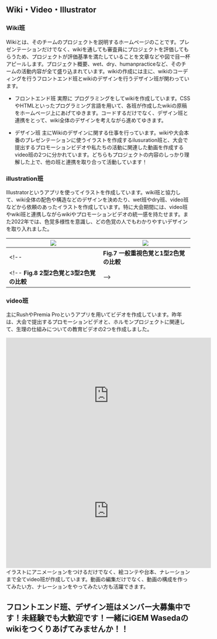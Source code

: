 ## Wiki・Video・Illustrator

### Wiki班
Wikiとは、そのチームのプロジェクトを説明するホームページのことです。プレゼンテーションだけでなく、wikiを通しても審査員にプロジェクトを評価してもらうため、プロジェクトが評価基準を満たしていることを文章などや図で目一杯アピールします。プロジェクト概要、wet、dry、humanpracticeなど、そのチームの活動内容が全て盛り込まれています。wikiの作成には主に、wikiのコーディングを行うフロントエンド班とwikiのデザインを行うデザイン班が関わっています。 

- フロントエンド班 
実際に プログラミングをしてwikiを作成しています。CSSやHTMLといったプログラミング言語を用いて、各班が作成したwikiの原稿をホームページ上にあげてゆきます。コードするだけでなく、デザイン班と連携をとって、wiki全体のデザインを考えながら進めてゆきます。 

- デザイン班 
主にWikiのデザインに関する仕事を行っています。wikiや大会本番のプレゼンテーションに使うイラストを作成するilusuration班と、大会で提出するプロモーションビデオや私たちの活動に関連した動画を作成するvideo班の2つに分かれています。どちらもプロジェクトの内容のしっかり理解した上で、他の班と連携を取り合って活動しています！ 

### illustration班 
Illustratorというアプリを使ってイラストを作成しています。wiki班と協力して、wiki全体の配色や構造などのデザインを決めたり、wet班やdry班、video班などから依頼のあったイラストを作成しています。特に大会期間には、video班やwiki班と連携しながらwikiやプロモーションビデオの統一感を持たせます。また2022年では、色覚多様性を意識し、どの色覚の人でもわかりやすいデザインを取り入れました。 


|![](https://ik.imagekit.io/igemwaseda/igemwaseda-hp/design-1.jpg)|![](https://ik.imagekit.io/igemwaseda/igemwaseda-hp/design-2.jpg)|
|------	| ------ |
<!-- | <b>Fig.7 一般重視色覚と1型2色覚の比較</b> | -->
 <!-- <b>Fig.8 2型2色覚と3型2色覚の比較</b> | -->
### video班 
主にRushやPremia Proというアプリを用いてビデオを作成しています。昨年は、大会で提出するプロモーションビデオと、ホルモンプロジェクトに関連して、生理の仕組みについての教育ビデオの2つを作成しました。 

<iframe width="560" height="315" src="https://www.youtube.com/embed/WnV8Ap_gFdA" title="YouTube video player" frameborder="0" allow="accelerometer; autoplay; clipboard-write; encrypted-media; gyroscope; picture-in-picture; web-share" allowfullscreen></iframe>

<iframe title="Waseda_Tokyo: Cell-Free-based Detection Platform (2022) - Project Promotion [English]" width="560" height="315" src="https://video.igem.org/videos/embed/8a2a0964-6ee3-4419-a81f-64156ca2b2f2" frameborder="0" allowfullscreen="" sandbox="allow-same-origin allow-scripts allow-popups"></iframe>
イラストにアニメーションをつけるだけでなく、絵コンテや台本、ナレーションまで全てvideo班が作成しています。動画の編集だけでなく、動画の構成を作ってみたい方、ナレーションをやってみたい方も活躍できます。 

## フロントエンド班、デザイン班はメンバー大募集中です！未経験でも大歓迎です！一緒にiGEM Wasedaのwikiをつくりあげてみませんか！！ 